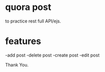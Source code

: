 # quora post
to practice rest full API/ejs.

# features
-add post
-delete post
-create post
-edit post

Thank You.
